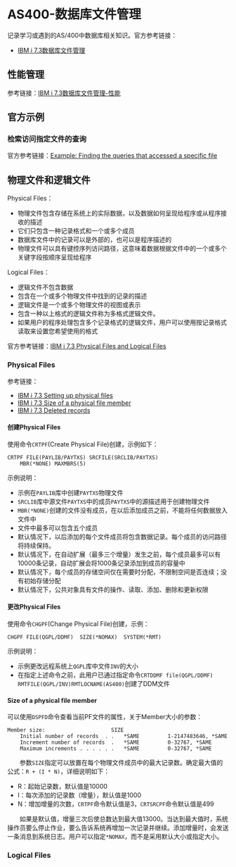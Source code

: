 # AS400-数据库文件管理
记录学习或遇到的AS/400中数据库相关知识。官方参考链接：
- [IBM i 7.3数据库文件管理](https://www.ibm.com/docs/zh/i/7.3?topic=systems-database-file-management)

## 性能管理
参考链接：[IBM i 7.3数据库文件管理-性能](https://www.ibm.com/docs/zh/i/7.3?topic=management-performance)
## 官方示例
### 检索访问指定文件的查询
官方参考链接：[Example: Finding the queries that accessed a specific file](https://www.ibm.com/docs/en/i/7.2?topic=ssw_ibm_i_72/rzate/rzatefindqueryex.htm)

## 物理文件和逻辑文件
Physical Files：
- 物理文件包含存储在系统上的实际数据，以及数据如何呈现给程序或从程序接收的描述
- 它们只包含一种记录格式和一个或多个成员
- 数据库文件中的记录可以是外部的，也可以是程序描述的
- 物理文件可以具有键控序列访问路径，这意味着数据根据文件中的一个或多个关键字段按顺序呈现给程序

Logical Files：
- 逻辑文件不包含数据
- 包含在一个或多个物理文件中找到的记录的描述
- 逻辑文件是一个或多个物理文件的视图或表示
- 包含一种以上格式的逻辑文件称为多格式逻辑文件。
- 如果用户的程序处理包含多个记录格式的逻辑文件，用户可以使用按记录格式读取来设置您希望使用的格式

官方参考链接：[IBM i 7.3 Physical Files and Logical Files](https://www.ibm.com/docs/zh/i/7.3?topic=files-physical-logical)
### Physical Files
参考链接：
- [IBM i 7.3 Setting up physical files](https://www.ibm.com/docs/zh/ssw_ibm_i_73/dbp/rbafophysf.htm)
- [IBM i 7.3 Size of a physical file member](https://www.ibm.com/docs/zh/i/7.3?topic=attributes-size-physical-file-member)
- [IBM i 7.3 Deleted records](https://www.ibm.com/docs/zh/i/7.3?topic=attributes-deleted-records)

#### 创建Physical Files
使用命令`CRTPF`(Create Physical File)创建，示例如下：
```
CRTPF FILE(PAYLIB/PAYTXS) SRCFILE(SRCLIB/PAYTXS)
    MBR(*NONE) MAXMBRS(5)
```
示例说明： 
- 示例在`PAYLIB`库中创建`PAYTXS`物理文件
- `SRCLIB`库中源文件`PAYTXS`中的成员`PAYTXS`中的源描述用于创建物理文件
- `MBR(*NONE)`创建的文件没有成员，在以后添加成员之前，不能将任何数据放入文件中
- 文件中最多可以包含五个成员
- 默认情况下，以后添加的每个文件成员将包含数据记录。每个成员的访问路径将持续保持。
- 默认情况下，在自动扩展（最多三个增量）发生之前，每个成员最多可以有10000条记录，自动扩展会将1000条记录添加到成员的容量中
- 默认情况下，每个成员的存储空间仅在需要时分配，不限制空间是否连续；没有初始存储分配
- 默认情况下，公共对象具有文件的操作、读取、添加、删除和更新权限

#### 更改Physical Files
使用命令`CHGPF`(Change Physical File)创建，示例：
```
CHGPF FILE(QGPL/DDMF)  SIZE(*NOMAX)  SYSTEM(*RMT)
```
示例说明：
- 示例更改远程系统上`QGPL`库中文件`INV`的大小
- 在指定上述命令之前，此用户已通过指定命令`CRTDDMF file(QGPL/DDMF) RMTFILE(QGPL/INV)RMTLOCNAME(AS400)`创建了DDM文件

#### Size of a physical file member
可以使用`DSPFD`命令查看当前PF文件的属性，关于Member大小的参数：
```
Member size:                     SIZE
    Initial number of records  . .   *SAME         1-2147483646, *SAME 
    Increment number of records  .   *SAME         0-32767, *SAME      
    Maximum increments . . . . . .   *SAME         0-32767, *SAME
```
&#8195;&#8195;参数`SIZE`指定可以放置在每个物理文件成员中的最大记录数。确定最大值的公式：`R + (I * N)`，详细说明如下：
- R：起始记录数，默认值是10000
- I：每次添加的记录数（增量），默认值是1000
- N：增加增量的次数，`CRTPF`命令默认值是3，`CRTSRCPF`命令默认值是499

&#8195;&#8195;如果是默认值，增量三次后使总数达到最大值13000。当达到最大值时，系统操作员要么停止作业，要么告诉系统再增加一次记录并继续。添加增量时，会发送一条消息到系统日志。用户可以指定`*NOMAX`，而不是采用默认大小或指定大小。

### Logical Files